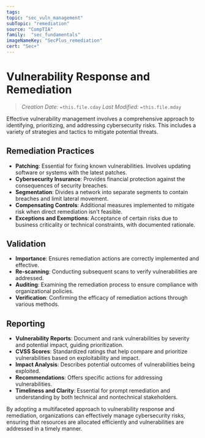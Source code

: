 ```yaml
---
tags:
topic: "sec_vuln_management"
subTopic: "remediation"
source: "CompTIA"
family:  "sec_fundamentals"
imageNameKey: "SecPlus_remediation" 
cert: "Sec+"
---
```

# Vulnerability Response and Remediation
> *Creation Date:* `=this.file.cday`
> *Last Modified:* `=this.file.mday`

Effective vulnerability management involves a comprehensive approach to identifying, prioritizing, and addressing cybersecurity risks. This includes a variety of strategies and tactics to mitigate potential threats.

## Remediation Practices

- **Patching**: Essential for fixing known vulnerabilities. Involves updating software or systems with the latest patches.
- **Cybersecurity Insurance**: Provides financial protection against the consequences of security breaches.
- **Segmentation**: Divides a network into separate segments to contain breaches and limit lateral movement.
- **Compensating Controls**: Additional measures implemented to mitigate risk when direct remediation isn't feasible.
- **Exceptions and Exemptions**: Acceptance of certain risks due to business criticality or technical constraints, with documented rationale.

## Validation

- **Importance**: Ensures remediation actions are correctly implemented and effective.
- **Re-scanning**: Conducting subsequent scans to verify vulnerabilities are addressed.
- **Auditing**: Examining the remediation process to ensure compliance with organizational policies.
- **Verification**: Confirming the efficacy of remediation actions through various methods.

## Reporting

- **Vulnerability Reports**: Document and rank vulnerabilities by severity and potential impact, guiding prioritization.
- **CVSS Scores**: Standardized ratings that help compare and prioritize vulnerabilities based on exploitability and impact.
- **Impact Analysis**: Describes potential outcomes of vulnerabilities being exploited.
- **Recommendations**: Offers specific actions for addressing vulnerabilities.
- **Timeliness and Clarity**: Essential for prompt remediation and understanding by both technical and nontechnical stakeholders.

By adopting a multifaceted approach to vulnerability response and remediation, organizations can effectively manage cybersecurity risks, ensuring that resources are allocated efficiently and vulnerabilities are addressed in a timely manner.
